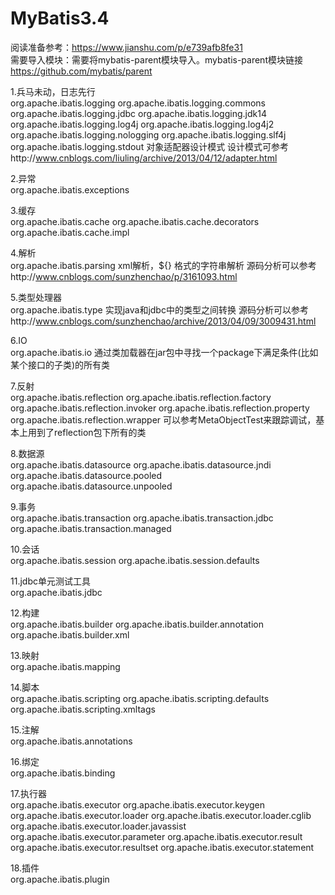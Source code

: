 # MyBatis3.4

阅读准备参考：https://www.jianshu.com/p/e739afb8fe31  
需要导入模块：需要将mybatis-parent模块导入。mybatis-parent模块链接 https://github.com/mybatis/parent

1.兵马未动，日志先行  
org.apache.ibatis.logging
org.apache.ibatis.logging.commons
org.apache.ibatis.logging.jdbc
org.apache.ibatis.logging.jdk14
org.apache.ibatis.logging.log4j
org.apache.ibatis.logging.log4j2
org.apache.ibatis.logging.nologging
org.apache.ibatis.logging.slf4j
org.apache.ibatis.logging.stdout
对象适配器设计模式
设计模式可参考http://www.cnblogs.com/liuling/archive/2013/04/12/adapter.html

2.异常  
org.apache.ibatis.exceptions

3.缓存  
org.apache.ibatis.cache
org.apache.ibatis.cache.decorators
org.apache.ibatis.cache.impl

4.解析  
org.apache.ibatis.parsing
xml解析，${} 格式的字符串解析
源码分析可以参考http://www.cnblogs.com/sunzhenchao/p/3161093.html

5.类型处理器  
org.apache.ibatis.type
实现java和jdbc中的类型之间转换
源码分析可以参考http://www.cnblogs.com/sunzhenchao/archive/2013/04/09/3009431.html

6.IO  
org.apache.ibatis.io 
通过类加载器在jar包中寻找一个package下满足条件(比如某个接口的子类)的所有类

7.反射  
org.apache.ibatis.reflection
org.apache.ibatis.reflection.factory
org.apache.ibatis.reflection.invoker
org.apache.ibatis.reflection.property
org.apache.ibatis.reflection.wrapper
可以参考MetaObjectTest来跟踪调试，基本上用到了reflection包下所有的类

8.数据源  
org.apache.ibatis.datasource
org.apache.ibatis.datasource.jndi
org.apache.ibatis.datasource.pooled
org.apache.ibatis.datasource.unpooled

9.事务  
org.apache.ibatis.transaction
org.apache.ibatis.transaction.jdbc
org.apache.ibatis.transaction.managed

10.会话  
org.apache.ibatis.session
org.apache.ibatis.session.defaults

11.jdbc单元测试工具  
org.apache.ibatis.jdbc

12.构建  
org.apache.ibatis.builder
org.apache.ibatis.builder.annotation
org.apache.ibatis.builder.xml

13.映射  
org.apache.ibatis.mapping

14.脚本  
org.apache.ibatis.scripting
org.apache.ibatis.scripting.defaults
org.apache.ibatis.scripting.xmltags

15.注解  
org.apache.ibatis.annotations

16.绑定  
org.apache.ibatis.binding

17.执行器  
org.apache.ibatis.executor
org.apache.ibatis.executor.keygen
org.apache.ibatis.executor.loader
org.apache.ibatis.executor.loader.cglib
org.apache.ibatis.executor.loader.javassist
org.apache.ibatis.executor.parameter
org.apache.ibatis.executor.result
org.apache.ibatis.executor.resultset
org.apache.ibatis.executor.statement

18.插件  
org.apache.ibatis.plugin
